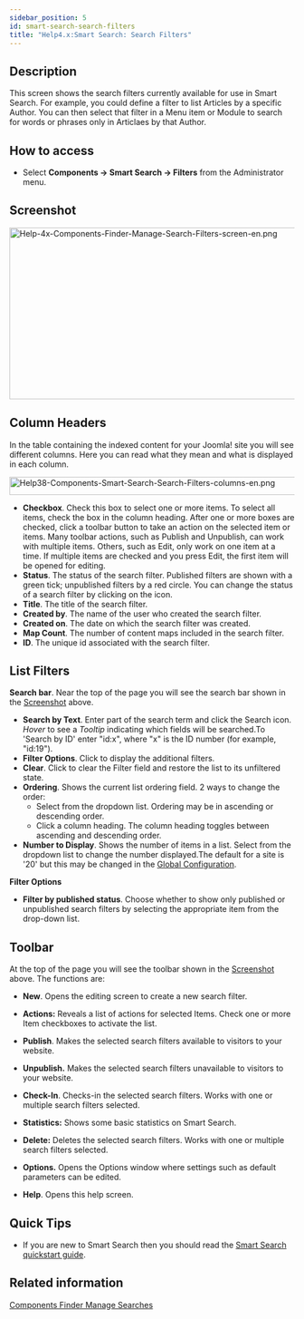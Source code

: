 ```yaml
---
sidebar_position: 5
id: smart-search-search-filters
title: "Help4.x:Smart Search: Search Filters"
---
```

## Description

This screen shows the search filters currently available for use in
Smart Search. For example, you could define a filter to list Articles by
a specific Author. You can then select that filter in a Menu item or
Module to search for words or phrases only in Articlaes by that Author.

## How to access

- Select **Components **→** Smart Search **→** Filters** from the
  Administrator menu.

## Screenshot

<img
src="https://docs.joomla.org/images/a/a3/Help-4x-Components-Finder-Manage-Search-Filters-screen-en.png"
decoding="async" data-file-width="800" data-file-height="303"
width="800" height="303"
alt="Help-4x-Components-Finder-Manage-Search-Filters-screen-en.png" />

## Column Headers

In the table containing the indexed content for your Joomla! site you
will see different columns. Here you can read what they mean and what is
displayed in each column.

<img
src="https://docs.joomla.org/images/d/d8/Help38-Components-Smart-Search-Search-Filters-columns-en.png"
decoding="async" data-file-width="1040" data-file-height="32"
width="1040" height="32"
alt="Help38-Components-Smart-Search-Search-Filters-columns-en.png" />

- **Checkbox**. Check this box to select one or more items. To select
  all items, check the box in the column heading. After one or more
  boxes are checked, click a toolbar button to take an action on the
  selected item or items. Many toolbar actions, such as Publish and
  Unpublish, can work with multiple items. Others, such as Edit, only
  work on one item at a time. If multiple items are checked and you
  press Edit, the first item will be opened for editing.
- **Status**. The status of the search filter. Published filters are
  shown with a green tick; unpublished filters by a red circle. You can
  change the status of a search filter by clicking on the icon.
- **Title**. The title of the search filter.
- **Created by**. The name of the user who created the search filter.
- **Created on**. The date on which the search filter was created.
- **Map Count**. The number of content maps included in the search
  filter.
- **ID**. The unique id associated with the search filter.

## List Filters

**Search bar**. Near the top of the page you will see the search bar
shown in the [Screenshot](#screenshot) above.

- **Search by Text**. Enter part of the search term and click the Search
  icon. *Hover* to see a *Tooltip* indicating which fields will be
  searched.To 'Search by ID' enter "id:x", where "x" is the ID number
  (for example, "id:19").
- **Filter Options**. Click to display the additional filters.
- **Clear**. Click to clear the Filter field and restore the list to its
  unfiltered state.
- **Ordering**. Shows the current list ordering field. 2 ways to change
  the order:
  - Select from the dropdown list. Ordering may be in ascending or
    descending order.
  - Click a column heading. The column heading toggles between ascending
    and descending order.
- **Number to Display**. Shows the number of items in a list. Select
  from the dropdown list to change the number displayed.The default for
  a site is '20' but this may be changed in the [Global
  Configuration](https://docs.joomla.org/Help4.x:Site_Global_Configuration/en#defaultlistlimit "Help4.x:Site Global Configuration/en").

**Filter Options**

- **Filter by published status**. Choose whether to show only published
  or unpublished search filters by selecting the appropriate item from
  the drop-down list.

## Toolbar

At the top of the page you will see the toolbar shown in the
[Screenshot](#Screenshot) above. The functions are:

- **New**. Opens the editing screen to create a new search filter.

<!-- -->

- **Actions:** Reveals a list of actions for selected Items. Check one
  or more Item checkboxes to activate the list.

<!-- -->

- **Publish**. Makes the selected search filters available to visitors
  to your website.

<!-- -->

- **Unpublish.** Makes the selected search filters unavailable to
  visitors to your website.

<!-- -->

- **Check-In**. Checks-in the selected search filters. Works with one or
  multiple search filters selected.

<!-- -->

- **Statistics:** Shows some basic statistics on Smart Search.

<!-- -->

- **Delete:** Deletes the selected search filters. Works with one or
  multiple search filters selected.

<!-- -->

- **Options.** Opens the Options window where settings such as default
  parameters can be edited.

<!-- -->

- **Help**. Opens this help screen.

## Quick Tips

- If you are new to Smart Search then you should read the [Smart Search
  quickstart
  guide](https://docs.joomla.org/Smart_Search_quickstart_guide "Smart Search quickstart guide").

## Related information

[Components Finder Manage
Searches](https://docs.joomla.org/Help4.x:Smart_Search:_Search_Term_Analysis/en "Help4.x:Smart Search: Search Term Analysis/en")
